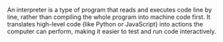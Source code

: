 An interpreter is a type of program that reads and executes code line by line, rather than compiling the whole program into machine code first. It translates high-level code (like Python or JavaScript) into actions the computer can perform, making it easier to test and run code interactively.

